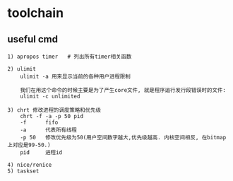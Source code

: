 # toolchain

## useful cmd
    1) apropos timer   # 列出所有timer相关函数

    2) ulimit
        ulimit -a 用来显示当前的各种用户进程限制

        我们在用这个命令的时候主要是为了产生core文件, 就是程序运行发行段错误时的文件:
        ulimit -c unlimited

    3) chrt 修改进程的调度策略和优先级
        chrt -f -a -p 50 pid
        -f      fifo
        -a      代表所有线程
        -p 50   修改优先级为50(用户空间数字越大,优先级越高. 内核空间相反, 在bitmap上对应是99-50.)
        pid     进程id

    4) nice/renice
    5) taskset
